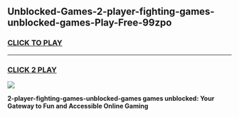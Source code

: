
## Unblocked-Games-2-player-fighting-games-unblocked-games-Play-Free-99zpo
<h3>
<a href="https://premium76.site?title=2-player-fighting-games-unblocked-games&ref=18A1">CLICK TO PLAY</a></h3>
<hr>

<h3>
<a href="https://premium76.site?title=2-player-fighting-games-unblocked-games&ref=18A1">CLICK 2 PLAY</a>
  
</h3>

<a href="https://premium76.site?title=2-player-fighting-games-unblocked-games&ref=18A1"><img src="https://clearcache.store/games.png"></a>


**2-player-fighting-games-unblocked-games games unblocked: Your Gateway to Fun and Accessible Online Gaming**
